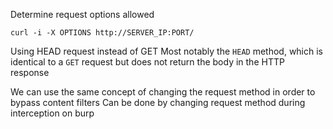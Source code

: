 

Determine request options allowed
```shell-session
curl -i -X OPTIONS http://SERVER_IP:PORT/
```


Using HEAD request instead of GET
	Most notably the `HEAD` method, which is identical to a `GET` request but does not return the body in the HTTP response


We can use the same concept of changing the request method in order to bypass content filters
	Can be done by changing request method during interception on burp
